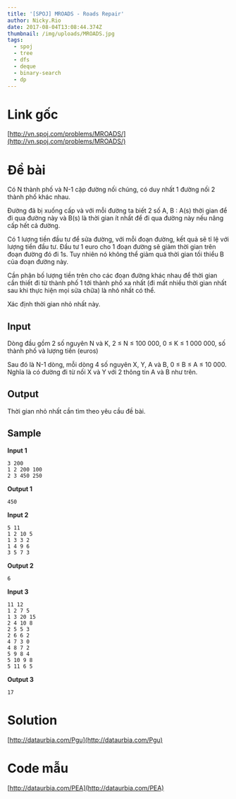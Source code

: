 ```yaml
---
title: '[SPOJ] MROADS - Roads Repair'
author: Nicky.Rio
date: 2017-08-04T13:08:44.374Z
thumbnail: /img/uploads/MROADS.jpg
tags:
  - spoj
  - tree
  - dfs
  - deque
  - binary-search
  - dp
---
```

# Link gốc
[http://vn.spoj.com/problems/MROADS/](http://vn.spoj.com/problems/MROADS/)
# Đề bài
Có N thành phố và N-1 cặp đường nối chúng, có duy nhất 1 đường nối 2 thành phố khác nhau.

Đường đã bị xuống cấp và với mỗi đường ta biết 2 số A, B : A(s) thời gian để đi qua đường này và B(s) là thời gian ít nhất để đi qua đường này nếu nâng cấp hết cả đường.

Có 1 lượng tiền đầu tư để sửa đường, với mỗi đoạn đường, kết quả sẽ tỉ lệ với lượng tiền đầu tư. Đầu tư 1 euro cho 1 đoạn đường sẽ giảm thời gian trên đoạn đường đó đi 1s. Tuy nhiên nó không thể giảm quá thời gian tối thiểu B của đoạn đường này.

Cần phân bố lượng tiền trên cho các đoạn đường khác nhau để thời gian cần thiết đi từ thành phố 1 tới thành phố xa nhất (đi mất nhiều thời gian nhất sau khi thực hiện mọi sửa chữa) là nhỏ nhất có thể.

Xác định thời gian nhỏ nhất này.

## Input
Dòng đầu gồm 2 số nguyên N và K, 2 ≤ N ≤ 100 000, 0 ≤ K ≤ 1 000 000, số thành phố và lượng tiền (euros)

Sau đó là N-1 dòng, mỗi dòng 4 số nguyên X, Y, A và B, 0 ≤ B ≤ A ≤ 10 000. Nghĩa là có đường đi từ nối X và Y với 2 thông tin A và B như trên.

## Output

Thời gian nhỏ nhất cần tìm theo yêu cầu đề bài.

## Sample
**Input 1**
```
3 200 
1 2 200 100 
2 3 450 250
```
**Output 1**
```
450
```
**Input 2**
```
5 11 
1 2 10 5 
1 3 3 2 
1 4 9 6 
3 5 7 3
```
**Output 2**
```
6
```
**Input 3**
```
11 12 
1 2 7 5 
1 3 20 15 
2 4 10 8 
2 5 5 3 
2 6 6 2 
4 7 3 0 
4 8 7 2 
5 9 8 4 
5 10 9 8 
5 11 6 5 
```
**Output 3**
```
17
```

# Solution
[http://dataurbia.com/Pgu](http://dataurbia.com/Pgu)
# Code mẫu
[http://dataurbia.com/PEA](http://dataurbia.com/PEA)

